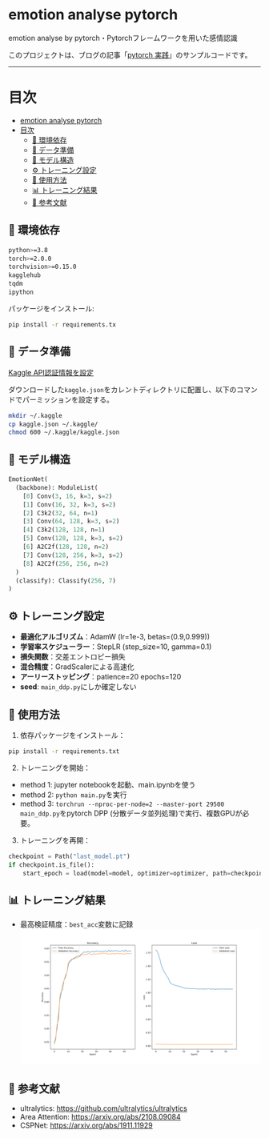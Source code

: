 # emotion analyse pytorch

emotion analyse by pytorch・Pytorchフレームワークを用いた感情認識

このプロジェクトは、ブログの記事「[pytorch 実践](https://blog.lijunjie.dpdns.org/2022/08/12/dl_pytorch_prct)」のサンプルコードです。

---
# 目次
- [emotion analyse pytorch](#emotion-analyse-pytorch)
- [目次](#目次)
  - [🧰 環境依存](#-環境依存)
  - [📁 データ準備](#-データ準備)
  - [🧠 モデル構造](#-モデル構造)
  - [⚙️ トレーニング設定](#️-トレーニング設定)
  - [🚀 使用方法](#-使用方法)
  - [📊 トレーニング結果](#-トレーニング結果)
  - [📄 参考文献](#-参考文献)


## 🧰 環境依存

```bash
python>=3.8
torch>=2.0.0
torchvision>=0.15.0
kagglehub
tqdm
ipython
```

パッケージをインストール:

```bash
pip install -r requirements.tx
````

## 📁 データ準備
[Kaggle API認証情報を設定](https://www.kaggle.com/docs/api#authentication)

ダウンロードした`kaggle.json`をカレントディレクトリに配置し、以下のコマンドでパーミッションを設定する。

```bash
mkdir ~/.kaggle
cp kaggle.json ~/.kaggle/
chmod 600 ~/.kaggle/kaggle.json
```

## 🧠 モデル構造
```python
EmotionNet(
  (backbone): ModuleList(
    [0] Conv(3, 16, k=3, s=2) 
    [1] Conv(16, 32, k=3, s=2)
    [2] C3k2(32, 64, n=1) 
    [3] Conv(64, 128, k=3, s=2)
    [4] C3k2(128, 128, n=1)
    [5] Conv(128, 128, k=3, s=2)
    [6] A2C2f(128, 128, n=2) 
    [7] Conv(128, 256, k=3, s=2)
    [8] A2C2f(256, 256, n=2)
  )
  (classify): Classify(256, 7)
)
```

## ⚙️ トレーニング設定
- **最適化アルゴリズム**：AdamW (lr=1e-3, betas=(0.9,0.999))
- **学習率スケジューラー**：StepLR (step_size=10, gamma=0.1)
- **損失関数**：交差エントロピー損失
- **混合精度**：GradScalerによる高速化
- **アーリーストッピング**：patience=20 epochs=120
- **seed**: `main_ddp.py`にしか確定しない

## 🚀 使用方法
1. 依存パッケージをインストール：

```bash
pip install -r requirements.txt
```

2. トレーニングを開始：

- method 1: jupyter notebookを起動、main.ipynbを使う
- method 2: `python main.py`を実行
- method 3: `torchrun --nproc-per-node=2 --master-port 29500 main_ddp.py`をpytorch DPP (分散データ並列処理)で実行、複数GPUが必要。

3. トレーニングを再開：

```python
checkpoint = Path("last_model.pt")
if checkpoint.is_file():
    start_epoch = load(model=model, optimizer=optimizer, path=checkpoint)+1
```

## 📊 トレーニング結果
- 最高検証精度：`best_acc`変数に記録
![accuracy_and_loss.png](./accuracy_and_loss.png)

## 📄 参考文献
- ultralytics: https://github.com/ultralytics/ultralytics
- Area Attention: https://arxiv.org/abs/2108.09084
- CSPNet: https://arxiv.org/abs/1911.11929
